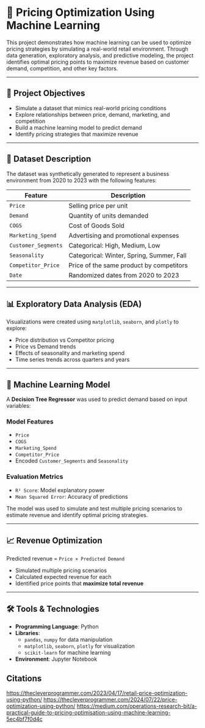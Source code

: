# 💸 Pricing Optimization Using Machine Learning

This project demonstrates how machine learning can be used to optimize pricing strategies by simulating a real-world retail environment. Through data generation, exploratory analysis, and predictive modeling, the project identifies optimal pricing points to maximize revenue based on customer demand, competition, and other key factors.

---

## 📌 Project Objectives

- Simulate a dataset that mimics real-world pricing conditions
- Explore relationships between price, demand, marketing, and competition
- Build a machine learning model to predict demand
- Identify pricing strategies that maximize revenue

---

## 🧪 Dataset Description

The dataset was synthetically generated to represent a business environment from 2020 to 2023 with the following features:

| Feature             | Description                                      |
|---------------------|--------------------------------------------------|
| `Price`             | Selling price per unit                          |
| `Demand`            | Quantity of units demanded                      |
| `COGS`              | Cost of Goods Sold                              |
| `Marketing_Spend`   | Advertising and promotional expenses            |
| `Customer_Segments` | Categorical: High, Medium, Low                  |
| `Seasonality`       | Categorical: Winter, Spring, Summer, Fall       |
| `Competitor_Price`  | Price of the same product by competitors        |
| `Date`              | Randomized dates from 2020 to 2023              |

---

## 📊 Exploratory Data Analysis (EDA)

Visualizations were created using `matplotlib`, `seaborn`, and `plotly` to explore:

- Price distribution vs Competitor pricing
- Price vs Demand trends
- Effects of seasonality and marketing spend
- Time series trends across quarters and years

---

## 🤖 Machine Learning Model

A **Decision Tree Regressor** was used to predict demand based on input variables:

### Model Features
- `Price`
- `COGS`
- `Marketing_Spend`
- `Competitor_Price`
- Encoded `Customer_Segments` and `Seasonality`

### Evaluation Metrics
- `R² Score`: Model explanatory power
- `Mean Squared Error`: Accuracy of predictions

The model was used to simulate and test multiple pricing scenarios to estimate revenue and identify optimal pricing strategies.

---

## 📈 Revenue Optimization

Predicted revenue = `Price × Predicted Demand`

- Simulated multiple pricing scenarios
- Calculated expected revenue for each
- Identified price points that **maximize total revenue**

---

## 🛠️ Tools & Technologies

- **Programming Language**: Python
- **Libraries**:
  - `pandas`, `numpy` for data manipulation
  - `matplotlib`, `seaborn`, `plotly` for visualization
  - `scikit-learn` for machine learning
- **Environment**: Jupyter Notebook



















## Citations
https://thecleverprogrammer.com/2023/04/17/retail-price-optimization-using-python/
https://thecleverprogrammer.com/2024/07/22/price-optimization-using-python/
https://medium.com/operations-research-bit/a-practical-guide-to-pricing-optimisation-using-machine-learning-5ec4bf7f0d4c

